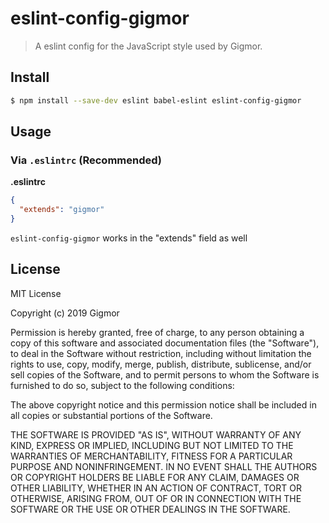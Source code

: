 # eslint-config-gigmor

> A eslint config for the JavaScript style used by Gigmor.

## Install

```sh
$ npm install --save-dev eslint babel-eslint eslint-config-gigmor
```

## Usage

### Via `.eslintrc` (Recommended)

**.eslintrc**

```json
{
  "extends": "gigmor"
}
```
`eslint-config-gigmor` works in the "extends" field as well

## License
MIT License

Copyright (c) 2019 Gigmor

Permission is hereby granted, free of charge, to any person obtaining a copy
of this software and associated documentation files (the "Software"), to deal
in the Software without restriction, including without limitation the rights
to use, copy, modify, merge, publish, distribute, sublicense, and/or sell
copies of the Software, and to permit persons to whom the Software is
furnished to do so, subject to the following conditions:

The above copyright notice and this permission notice shall be included in all
copies or substantial portions of the Software.

THE SOFTWARE IS PROVIDED "AS IS", WITHOUT WARRANTY OF ANY KIND, EXPRESS OR
IMPLIED, INCLUDING BUT NOT LIMITED TO THE WARRANTIES OF MERCHANTABILITY,
FITNESS FOR A PARTICULAR PURPOSE AND NONINFRINGEMENT. IN NO EVENT SHALL THE
AUTHORS OR COPYRIGHT HOLDERS BE LIABLE FOR ANY CLAIM, DAMAGES OR OTHER
LIABILITY, WHETHER IN AN ACTION OF CONTRACT, TORT OR OTHERWISE, ARISING FROM,
OUT OF OR IN CONNECTION WITH THE SOFTWARE OR THE USE OR OTHER DEALINGS IN THE
SOFTWARE.
